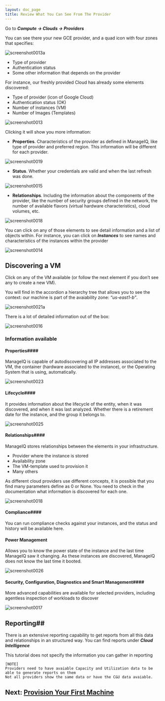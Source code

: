 ```yaml
---
layout: doc_page
title: Review What You Can See From The Provider
---
```



Go to ***Compute → Clouds → Providers***

You can see there your new GCE provider, and a quad icon with four zones that specifies:

![screenshot0013a](/assets/images/docs/screenshot_0013a.png) 

- Type of provider
- Authentication status
- Some other information that depends on the provider



For instance, our freshly provided Cloud has already some elements
discovered:

-  Type of provider (icon of Google Cloud)
-   Authentication status (OK)
-   Number of instances (VM)
-   Number of Images (Templates)

![screenshot0013](/assets/images/docs/screenshot_0013.png)


Clicking it will show you more information:

-   **Properties**. Characteristics of the provider as defined in ManageIQ,
    like type of provider and preferred region. This information will be
    different for each provider.

![screenshot0019](/assets/images/docs/screenshot_0019.png) 
-   **Status**. Whether your credentials are valid and when the last refresh
    was done.

![screenshot0015](/assets/images/docs/screenshot_0015.png) 
-   **Relationships**. Including the information about the components of the
    provider, like the number of security groups defined in the network,
    the number of available flavors (virtual hardware characteristics),
    cloud volumes, etc.

![screenshot0018](/assets/images/docs/screenshot_0018.png) 



You can click on any of those elements to see detail information and a
list of objects within. For instance, you can click on ***Instances*** to
see names and characteristics of the instances within the provider

![screenshot0014](/assets/images/docs/screenshot_0014.png) 

## Discovering a VM

Click on any of the VM available (or follow the next element if you
don’t see any to create a new VM).

You will find in the accordion a hierarchy tree that allows you to see
the context: our machine is part of the avaiability zone: *“us-east1-b”*.

![screenshot0021a](/assets/images/docs/screenshot_0021a.png)

There is a lot of detailed information out of the box:

![screenshot0016](/assets/images/docs/screenshot_0016.png)

### Information available ###

#### Properties####

ManageIQ is capable of autodiscovering all IP addresses associated to
the VM, the container (hardware associated to the instance), or the
Operating System that is using, automatically.

![screenshot0023](/assets/images/docs/screenshot_0023.png)


#### Lifecycle####

It provides information about the lifecycle of the entity, when it was
discovered, and when it was last analyzed. Whether there is a retirement
date for the instance, and the group it belongs to.

![screenshot0025](/assets/images/docs/screenshot_0025.png)

#### Relationships####

ManageIQ stores relationships between the elements in your
infrastructure.

-   Provider where the instance is stored
-   Availability zone
-   The VM-template used to provision it
-   Many others

As different cloud providers use different concepts, it is possible that
you find many parameters define as 0 or None. You need to check in the
documentation what information is discovered for each one.

![screenshot0018](/assets/images/docs/screenshot_0018.png) 

#### Compliance####

You can run compliance checks against your instances, and the status and
history will be available here.

#### Power Management ####

Allows you to know the power state of the instance and the last time
ManageIQ saw it changing. As these instances are discovered, ManageIQ
does not know the last time it booted.

![screenshot0026](/assets/images/docs/screenshot_0026.png)


#### Security, Configuration, Diagnostics and Smart Management####

More advanced capabilities are available for selected providers,
including agentless inspection of workloads to discover

![screenshot0017](/assets/images/docs/screenshot_0017.png) 

## Reporting##

There is an extensive reporting capability to get reports from all this
data and relationships in an structured way. You can find reports under ***Cloud Intelligence***

This tutorial does not specify the information you can gather in reporting
~~~~
[NOTE]
Providers need to have avaiable Capacity and Utilization data to be able to generate reports on them
Not all providers show the same data or have the C&U data avaiable.

~~~~

## Next: [Provision Your First Machine](/docs/get-started/provision-machine)

